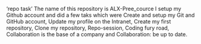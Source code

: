 ‘repo task’
The name of this repository is ALX-Pree_cource
I setup my Github account and did a few taks which were Create and setup my Git and GitHub account, Update my profile on the Intranet, Create my first repository, Clone my repository, Repo-session, Coding fury road, Collaboration is the base of a company and Collaboration: be up to date.
